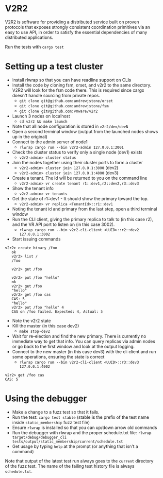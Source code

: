 # V2R2

V2R2 is software for providing a distributed service built on proven protocols that exposes strongly consistent coordination primitives via an easy to use API, in order to satisfy the essential dependencies of many distributed applications.

Run the tests with `cargo test`

# Setting up a test cluster

 * Install rlwrap so that you can have readline support on CLIs
 * Install the code by cloning fsm, orset, and v2r2 to the same directory. V2R2 will look for
   the fsm code there. This is required since cargo doesn't handle sourcing from private repos.
   * `git clone git@github.com:andrewjstone/orset`
   * `git clone git@github.com:andrewjstone/fsm`
   * `git clone git@github.com:vmware/v2r2`
 * Launch 3 nodes on localhost
   * `cd v2r2 && make launch`
 * Note that all node configuration is stored in `v2r2/dev/devN`
 * Open a second terminal window (output from the launched nodes shows up in the original)
 * Connect to the admin server of node1
   * `rlwrap cargo run --bin v2r2-admin 127.0.0.1:2001`
 * Check the cluster status to verify only a single node (dev1) exists
   * `v2r2-admin> cluster status`
 * Join the nodes together using their cluster ports to form a cluster
   * `v2r2-admin> cluster join 127.0.0.1:3000` (dev2)
   * `v2r2-admin> cluster join 127.0.0.1:4000` (dev3)
 * Create a tenant. The id will be returned to you on the command line
   * `v2r2-admin> vr create tenant r1::dev1,r2::dev2,r3::dev3`
 * Show the tenant info
   * `v2r2-admin> vr tenants`
 * Get the state of r1::dev1 - It should show the primary toward the top.
   * `v2r2-admin> vr replica <TenantId>::r1::dev1`
 * Noting the tenant id and primary from the last step, open a third terminal window
 * Run the CLI client, giving the primary replica to talk to (in this case r2), and the VR API port
   to listen on (in this case 3002).
   * `rlwrap cargo run --bin v2r2-cli-client <UUID>::r2::dev2 127.0.0.1:3002`
 * Start issuing commands

```
v2r2> create binary /foo
   ok
   v2r2> list /
   /foo

   v2r2> get /foo

   v2r2> put /foo "hello"
   ok
   v2r2> get /foo
   "hello"
   v2r2> get /foo cas
   CAS: 5
   "hello"
   v2r2> put /foo "hello" 4
   CAS on /foo failed. Expected: 4, Actual: 5
```

 * Note the v2r2 state
 * Kill the master (in this case dev2)
   * `make stop-dev2`
 * Wait for re-election and find the new primary. There is currently no immediate way to get that
   info. You can query replicas via admin nodes or go back to the first window and look at the
   output logging.
 * Connect to the new master (in this case dev3) with the cli client and run some operations, ensuring the state is
   correct
   * `rlwrap cargo run --bin v2r2-cli-client <UUID>::r3::dev3 127.0.0.1:4002`

```
v2r2> get /foo cas
CAS: 5
```







# Using the debugger

 * Make a change to a fuzz test so that it fails.
 * Run the test: `cargo test stable` (stable is the prefix of the test name inside `static_membership` fuzz test file)
 * Ensure `rlwrap` is installed so that you can up/down arrow old commands
 * Run the debugger with rlwrap and the proper schedule.txt file:
   `rlwrap target/debug/debugger_cli tests/output/static_membership/current/schedule.txt`
 * Get usage by typing `help` at the prompt (or anything that isn't a command)

Note that output of the latest test run always goes to the `current` directory of the fuzz test. The
name of the failing test history file is always `schedule.txt`.
